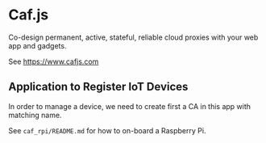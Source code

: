 # Caf.js

Co-design permanent, active, stateful, reliable cloud proxies with your web app and gadgets.

See https://www.cafjs.com

## Application to Register IoT Devices

In order to manage a device, we need to create first a CA in this app with matching name.

See `caf_rpi/README.md` for how to on-board a Raspberry Pi.
